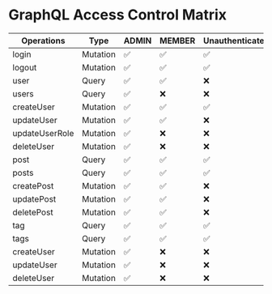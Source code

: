 # GraphQL Access Control Matrix

| Operations     | Type     | ADMIN | MEMBER | Unauthenticated |
| -------------- | -------- | ----- | ------ | --------------- |
| login          | Mutation | ✅     | ✅      | ✅               |
| logout         | Mutation | ✅     | ✅      | ✅               |
| user           | Query    | ✅     | ✅      | ❌               |
| users          | Query    | ✅     | ❌      | ❌               |
| createUser     | Mutation | ✅     | ✅      | ✅               |
| updateUser     | Mutation | ✅     | ✅      | ❌               |
| updateUserRole | Mutation | ✅     | ❌      | ❌               |
| deleteUser     | Mutation | ✅     | ❌      | ❌               |
| post           | Query    | ✅     | ✅      | ✅               |
| posts          | Query    | ✅     | ✅      | ✅               |
| createPost     | Mutation | ✅     | ✅      | ❌               |
| updatePost     | Mutation | ✅     | ✅      | ❌               |
| deletePost     | Mutation | ✅     | ✅      | ❌               |
| tag            | Query    | ✅     | ✅      | ✅               |
| tags           | Query    | ✅     | ✅      | ✅               |
| createUser     | Mutation | ✅     | ❌      | ❌               |
| updateUser     | Mutation | ✅     | ❌      | ❌               |
| deleteUser     | Mutation | ✅     | ❌      | ❌               |
